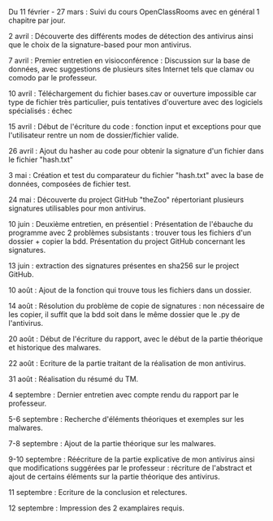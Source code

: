
Du 11 février - 27 mars : Suivi du cours OpenClassRooms avec en général 1 chapitre par jour.

2 avril : Découverte des différents modes de détection des antivirus ainsi que le choix de la signature-based pour mon antivirus.

7 avril : Premier entretien en visioconférence : Discussion sur la base de données, avec suggestions de plusieurs sites Internet tels que clamav ou comodo par le professeur.

10 avril : Téléchargement du fichier bases.cav or ouverture impossible car type de fichier très particulier, puis tentatives d'ouverture avec des logiciels spécialisés : échec

15 avril : Début de l'écriture du code : fonction input et exceptions pour que l'utilisateur rentre un nom de dossier/fichier valide.

26 avril : Ajout du hasher au code pour obtenir la signature d'un fichier dans le fichier "hash.txt"

3 mai : Création et test du comparateur du fichier "hash.txt" avec la base de données, composées de fichier test.

24 mai : Découverte du project GitHub "theZoo" répertoriant plusieurs signatures utilisables pour mon antivirus.

10 juin : Deuxième entretien, en présentiel : Présentation de l'ébauche du programme avec 2 problèmes subsistants : trouver tous les fichiers d'un dossier + copier la bdd.
Présentation du project GitHub concernant les signatures.

13 juin : extraction des signatures présentes en sha256  sur le project GitHub.

10 août : Ajout de la fonction qui trouve tous les fichiers dans un dossier.

14 août : Résolution du problème de copie de signatures : non nécessaire de les copier, il suffit que la bdd soit dans le même dossier que le .py de l'antivirus.

20 août : Début de l'écriture du rapport, avec le début de la partie théorique et historique des malwares.

22 août : Ecriture de la partie traitant de la réalisation de mon antivirus.

31 août : Réalisation du résumé du TM.

4 septembre : Dernier entretien avec compte rendu du rapport par le professeur.

5-6 septembre : Recherche d'éléments théoriques et exemples sur les malwares.

7-8 septembre : Ajout de la partie théorique sur les malwares.

9-10 septembre : Réécriture de la partie explicative de mon antivirus ainsi que modifications suggérées par le professeur : récriture de l'abstract et ajout de certains éléments sur la partie théorique des antivirus.

11 septembre : Ecriture de la conclusion et relectures.

12 septembre : Impression des 2 examplaires requis.
